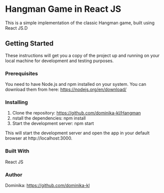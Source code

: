# Hangman Game in React JS
This is a simple implementation of the classic Hangman game, built using React JS.D

## Getting Started
These instructions will get you a copy of the project up and running on your local machine for development and testing purposes.

### Prerequisites
You need to have Node.js and npm installed on your system. You can download them from here: https://nodejs.org/en/download/

### Installing
1. Clone the repository: https://github.com/dominika-kl/Hangman
2. nstall the dependencies: npm install
3. Start the development server: npm start

This will start the development server and open the app in your default browser at http://localhost:3000.

### Built With
React JS

### Author
Dominika: https://github.com/dominika-kl

